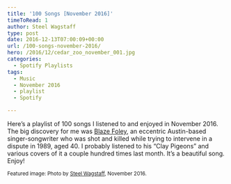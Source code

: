 ```yaml
---
title: '100 Songs [November 2016]'
timeToRead: 1 
author: Steel Wagstaff
type: post
date: 2016-12-13T07:00:09+00:00
url: /100-songs-november-2016/
hero: /2016/12/cedar_zoo_november_001.jpg
categories:
  - Spotify Playlists
tags:
  - Music
  - November 2016
  - playlist
  - Spotify

---
```

Here&#8217;s a playlist of 100 songs I listened to and enjoyed in November 2016. The big discovery for me was <a href="http://www.blazefoley.com/" target="_blank">Blaze Foley</a>, an eccentric Austin-based singer-songwriter who was shot and killed while trying to intervene in a dispute in 1989, aged 40. I probably listened to his &#8220;Clay Pigeons&#8221; and various covers of it a couple hundred times last month. It&#8217;s a beautiful song. Enjoy!



<small>Featured image: Photo by <a href="http://steelwagstaff.info" target="_blank">Steel Wagstaff</a>, November 2016.</small>